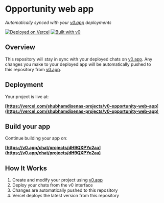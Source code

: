 # Opportunity web app

*Automatically synced with your [v0.app](https://v0.app) deployments*

[![Deployed on Vercel](https://img.shields.io/badge/Deployed%20on-Vercel-black?style=for-the-badge&logo=vercel)](https://vercel.com/shubhamdixenas-projects/v0-opportunity-web-app)
[![Built with v0](https://img.shields.io/badge/Built%20with-v0.app-black?style=for-the-badge)](https://v0.app/chat/projects/dH9QXPYo2aa)

## Overview

This repository will stay in sync with your deployed chats on [v0.app](https://v0.app).
Any changes you make to your deployed app will be automatically pushed to this repository from [v0.app](https://v0.app).

## Deployment

Your project is live at:

**[https://vercel.com/shubhamdixenas-projects/v0-opportunity-web-app](https://vercel.com/shubhamdixenas-projects/v0-opportunity-web-app)**

## Build your app

Continue building your app on:

**[https://v0.app/chat/projects/dH9QXPYo2aa](https://v0.app/chat/projects/dH9QXPYo2aa)**

## How It Works

1. Create and modify your project using [v0.app](https://v0.app)
2. Deploy your chats from the v0 interface
3. Changes are automatically pushed to this repository
4. Vercel deploys the latest version from this repository